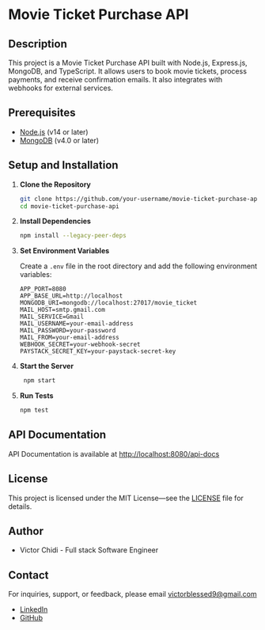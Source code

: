# Movie Ticket Purchase API

## Description

This project is a Movie Ticket Purchase API built with Node.js, Express.js, MongoDB, and TypeScript. It allows users to book movie tickets, process payments, and receive confirmation emails. It also integrates with webhooks for external services.

## Prerequisites

- [Node.js](https://nodejs.org/) (v14 or later)
- [MongoDB](https://www.mongodb.com/try/download/community) (v4.0 or later)

## Setup and Installation

1. **Clone the Repository**

   ```bash
   git clone https://github.com/your-username/movie-ticket-purchase-api.git
   cd movie-ticket-purchase-api
    ```
2. **Install Dependencies**

   ```bash
   npm install --legacy-peer-deps
   ```
3. **Set Environment Variables**

   Create a `.env` file in the root directory and add the following environment variables:

   ```env
   APP_PORT=8080
   APP_BASE_URL=http://localhost
   MONGODB_URI=mongodb://localhost:27017/movie_ticket
   MAIL_HOST=smtp.gmail.com
   MAIL_SERVICE=Gmail
   MAIL_USERNAME=your-email-address
   MAIL_PASSWORD=your-password
   MAIL_FROM=your-email-address
   WEBHOOK_SECRET=your-webhook-secret
   PAYSTACK_SECRET_KEY=your-paystack-secret-key
   ```
4. **Start the Server**

   ```bash
    npm start
    ```
5. **Run Tests**

   ```bash
   npm test
   ```

## API Documentation
API Documentation is available at [http://localhost:8080/api-docs](http://localhost:8080/api-docs)

## License
This project is licensed under the MIT License—see the [LICENSE](LICENSE) file for details.

## Author
- Victor Chidi - Full stack Software Engineer

## Contact
For inquiries, support, or feedback, please email [victorblessed9@gmail.com]()
- [LinkedIn](https://www.linkedin.com/in/victor-chidi/)
- [GitHub](https://github.com/VikitorChidi)
